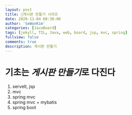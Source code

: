 ```yaml
---
layout: post
title: 🥐게시판 만들기 시리즈
date: 2020-11-04 08:38:00
author: 'SeWonKim'
categories: [JavaBoard]
tags: [jekyll, TIL, Java, web, board, jsp, mvc, spring]
fullview: false
comments: true
description: 게시판 만들기
---
```


# 기초는 *게시판 만들기*로 다진다

1. servelt, jsp
2. mvc
3. spring mvc
4. spring mvc + mybatis
5. spring boot
